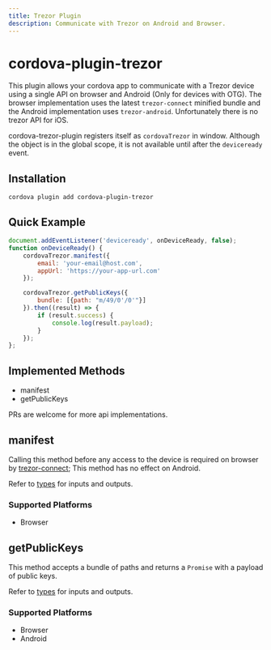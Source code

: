 ```yaml
---
title: Trezor Plugin
description: Communicate with Trezor on Android and Browser.
---
```


# cordova-plugin-trezor

This plugin allows your cordova app to communicate with a Trezor device using a single API on browser and Android (Only for devices with OTG). The browser implementation uses the latest `trezor-connect` minified bundle and the Android implementation uses `trezor-android`. Unfortunately there is no trezor API for iOS.

cordova-trezor-plugin registers itself as `cordovaTrezor` in window.
Although the object is in the global scope, it is not available until after the `deviceready` event.

## Installation

    cordova plugin add cordova-plugin-trezor

## Quick Example

```js
document.addEventListener('deviceready', onDeviceReady, false);
function onDeviceReady() {
    cordovaTrezor.manifest({
        email: 'your-email@host.com',
        appUrl: 'https://your-app-url.com'
    });

    cordovaTrezor.getPublicKeys({
        bundle: [{path: "m/49/0'/0'"}]
    }).then((result) => {
        if (result.success) {
            console.log(result.payload);
        }
    });
};
```

## Implemented Methods

- manifest
- getPublicKeys

PRs are welcome for more api implementations.

## manifest

Calling this method before any access to the device is required on browser by [trezor-connect](https://github.com/trezor/connect/blob/develop/docs/index.md#trezor-connect-manifest); This method has no effect on Android.

Refer to [types](types/index.d.ts) for inputs and outputs.

### Supported Platforms

- Browser

## getPublicKeys

This method accepts a bundle of paths and returns a `Promise` with a payload of public keys.

Refer to [types](types/index.d.ts) for inputs and outputs.

### Supported Platforms

- Browser
- Android
